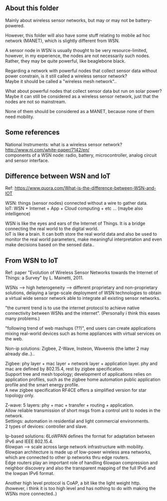About this folder
---------------------

Mainly about wireless sensor networks, but may or may not be battery-powered.

However, this folder will also have some stuff relating to mobile ad hoc network (MANET),
which is slightly different from WSN.

A sensor node in WSN is usually thought to be very resource-limited, 
however, in my experience, the nodes are not necessarily such nodes.  
Rather, they may be quite powerful, like beaglebone black.

Regarding a network with powerful nodes that collect sensor data without power constrain, is it still called a wireless sensor network?  
Maybe it should be called a "wireless mesh network"..

What about powerful nodes that collect sensor data but run on solar power?  
Maybe it can still be considered as a wireless sensor network, just that the nodes are not so mainstream.

None of them should be considered as a MANET, because none of them need mobility. 


Some references
---------------------

National Instruments: what is a wireless sensor network? http://www.ni.com/white-paper/7142/en/  
components of a WSN node: radio, battery, microcontroller, analog circuit and sensor interface. 


Difference between WSN and IoT
----------------------------------

Ref: https://www.quora.com/What-is-the-difference-between-WSN-and-IOT

WSN: things (sensor nodes) connected without a wire to gather data.  
IoT: WSN + Internet + App + Cloud computing + etc ... (maybe also intelligence)

WSN is like the eyes and ears of the Internet of Things. 
It is a bridge connecting the real world to the digital world.  
IoT is like a brain. 
It can both store the real world data and also be used to monitor the real world parameters,
make meaningful interpretation and even make decisions based on the sensed data..


From WSN to IoT
----------------------------

Ref: paper "Evolution of Wireless Sensor Networks towards the Internet of Things: a Survey" by L. Mainetti, 2011.

WSNs --> high heterogeneity --> different proprietary and non-proprietary solutions, 
delaying a large-scale deployment of WSN technologies to obtain a virtual wide sensor network able to integrate all existing sensor networks.

"the current trend is to use the internet protocol to achieve native connectivity between WSNs and the internet".
(Personally i think this eases many problems.)

"following trend of web mashups (??)", end users can create applications mixing 
real-world devices such as home appliances with virtual services on the web.

Non-ip solutions: Zigbee, Z-Wave, Insteon, Waveenis (the latter 2 may already die..)..  

Zigbee: phy layer + mac layer + network layer + application layer. phy and mac are defined by 802.15.4, rest by zigbee specification.   
Support tree and mesh topology;
development of applications relies on application profiles, such as the zigbee home automation public application profile and the smart energy profile.  
A new zigbee specification RF4CE offers a simplified version for star topology only.

Z-wave: 5 layers: phy + mac + transfer + routing + application.  
Allow reliable transmission of short msgs from a control unit to nodes in the network.  
Settings: automation in residential and light commercial environments.  
2 types of devices: controller and slave.

Ip-based solutions: 6LoWPAN defines the format for adaptation between IPv6 and IEEE 802.15.4.  
6lowpan --> scale across large network infrastructure with mobility.  
6lowpan architecture is made up of low-power wireless area networks, 
which are connected to other ip networks thru edge routers.  
Edge routers play an important role of handling 6lowpan compression and neighbor discovery and 
also the transparent mapping of the full IPv6 and the lowpan IPv6 format.

Another high level protocol is CoAP, a bit like the light weight http.  
(however, i think it is too high level and has nothing to do with making the WSNs more connected..)

